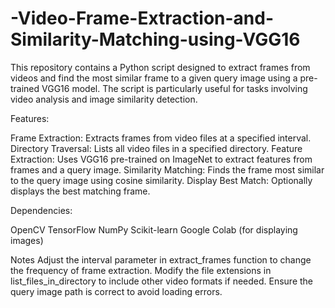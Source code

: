 # -Video-Frame-Extraction-and-Similarity-Matching-using-VGG16
This repository contains a Python script designed to extract frames from videos and find the most similar frame to a given query image using a pre-trained VGG16 model. The script is particularly useful for tasks involving video analysis and image similarity detection.

Features:

Frame Extraction: Extracts frames from video files at a specified interval.
Directory Traversal: Lists all video files in a specified directory.
Feature Extraction: Uses VGG16 pre-trained on ImageNet to extract features from frames and a query image.
Similarity Matching: Finds the frame most similar to the query image using cosine similarity.
Display Best Match: Optionally displays the best matching frame.


Dependencies:

OpenCV
TensorFlow
NumPy
Scikit-learn
Google Colab (for displaying images)


Notes
Adjust the interval parameter in extract_frames function to change the frequency of frame extraction.
Modify the file extensions in list_files_in_directory to include other video formats if needed.
Ensure the query image path is correct to avoid loading errors.  
